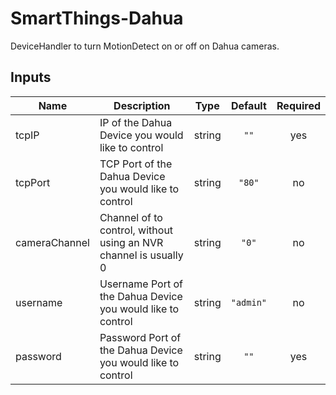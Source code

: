 # SmartThings-Dahua

DeviceHandler to turn MotionDetect on or off on Dahua cameras.



## Inputs

| Name | Description | Type | Default | Required |
|------|-------------|:----:|:-----:|:-----:|
| tcpIP | IP of the Dahua Device you would like to control | string | `""` | yes |
| tcpPort | TCP Port of the Dahua Device you would like to control | string | `"80"` | no |
| cameraChannel | Channel of to control, without using an NVR channel is usually 0 | string | `"0"` | no |
| username | Username  Port of the Dahua Device you would like to control | string | `"admin"` | no |
| password | Password Port of the Dahua Device you would like to control | string | `""` | yes |




